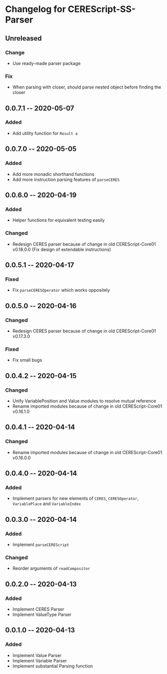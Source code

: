 Changelog for CEREScript-SS-Parser
====

## Unreleased

### Change
* Use ready-made parser package

### Fix
* When parsing with closer, should parse nested object before finding the closer


## 0.0.7.1 -- 2020-05-07

### Added
* Add utility function for `Result a`


## 0.0.7.0 -- 2020-05-05

### Added
* Add more monadic shorthand functions
* Add more instruction parsing features of `parseCERES`


## 0.0.6.0 -- 2020-04-19

### Added
* Helper functions for equivalent testing easily

### Changed
* Redesign CERES parser because of change in old CEREScript-Core01 v0.18.0.0 (Fix design of extendable instructions)


## 0.0.5.1 -- 2020-04-17

### Fixed
* Fix `parseCERESOperator` which works oppositely


## 0.0.5.0 -- 2020-04-16

### Changed
* Redesign CERES parser because of change in old CEREScript-Core01 v0.17.3.0

### Fixed
* Fix small bugs


## 0.0.4.2 -- 2020-04-15

### Changed
* Unify VariablePosition and Value modules to resolve mutual reference
* Rename imported modules because of change in old CEREScript-Core01 v0.16.1.0


## 0.0.4.1 -- 2020-04-14

### Changed
* Rename imported modules because of change in old CEREScript-Core01 v0.16.0.0


## 0.0.4.0 -- 2020-04-14

### Added
* Implement parsers for new elements of `CERES`, `CERESOperator`, `VariablePlace` and `VariableIndex`


## 0.0.3.0 -- 2020-04-14

### Added
* Implement `parseCEREScript`

### Changed
* Reorder arguments of `readCompositor`


## 0.0.2.0 -- 2020-04-13

### Added
* Implement CERES Parser
* Implement ValueType Parser


## 0.0.1.0 -- 2020-04-13

### Added
* Implement Value Parser
* Implement Variable Parser
* Implement substantial Parsing function
